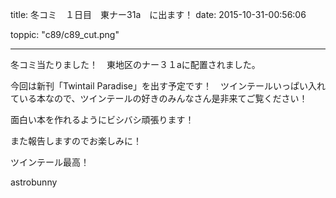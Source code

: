 
title: 冬コミ　１日目　東ナー31a　に出ます！
date: 2015-10-31-00:56:06

toppic: "c89/c89_cut.png"

---

冬コミ当たりました！　東地区のナー３１aに配置されました。

今回は新刊「Twintail Paradise」を出す予定です！　ツインテールいっぱい入れている本なので、ツインテールの好きのみんなさん是非来てご覧ください！

面白い本を作れるようにビシバシ頑張ります！

また報告しますのでお楽しみに！

ツインテール最高！

astrobunny
